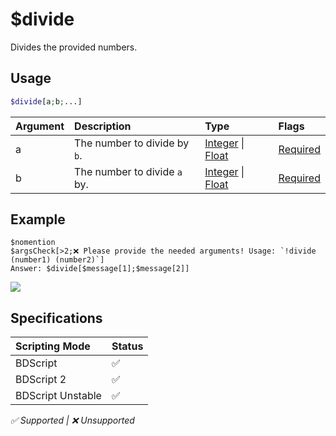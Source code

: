 # $divide
Divides the provided numbers.

## Usage
```php
$divide[a;b;...]
```

| Argument | Description | Type | Flags |
| :---- | :---- | :---- | :---- |
| a | The number to divide by `b`. | [Integer](/src/resources/arguments/types.md#integer) \| [Float](/src/resources/arguments/types.md#float) | [Required](/src/resources/arguments/flags.md#required)
| b | The number to divide `a` by. | [Integer](/src/resources/arguments/types.md#integer) \| [Float](/src/resources/arguments/types.md#float) | [Required](/src/resources/arguments/flags.md#required) 

## Example
```
$nomention
$argsCheck[>2;❌ Please provide the needed arguments! Usage: `!divide (number1) (number2)`]
Answer: $divide[$message[1];$message[2]]
```
![](https://user-images.githubusercontent.com/69215413/125975569-bfda8ef1-40f8-4e47-b3d7-340e3b4c1048.png)

## Specifications
| Scripting Mode | Status
| :---- | :---- |
| BDScript | ✅ |
| BDScript 2 | ✅ |
| BDScript Unstable | ✅ |

*✅ Supported | ❌ Unsupported*